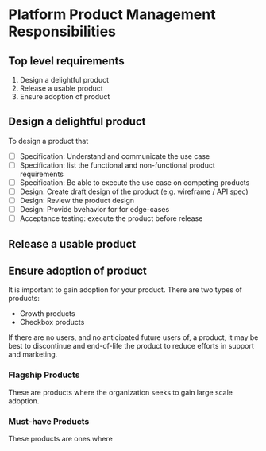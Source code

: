 # Platform Product Management Responsibilities

## Top level requirements

1. Design a delightful product
1. Release a usable product
1. Ensure adoption of product

## Design a delightful product

To design a product that 

- [ ] Specification: Understand and communicate the use case
- [ ] Specification: list the functional and non-functional product requirements
- [ ] Specification: Be able to execute the use case on competing products
- [ ] Design: Create draft design of the product (e.g. wireframe / API spec)
- [ ] Design: Review the product design
- [ ] Design: Provide bvehavior for for edge-cases
- [ ] Acceptance testing: execute the product before release

## Release a usable product


## Ensure adoption of product

It is important to gain adoption for your product. There are two types of products:

* Growth products
* Checkbox products

If there are no users, and no anticipated future users of, a product, it may be best to discontinue and end-of-life the product to reduce efforts in support and marketing.

### Flagship Products

These are products where the organization seeks to gain large scale adoption.

### Must-have Products

These products are ones where 
